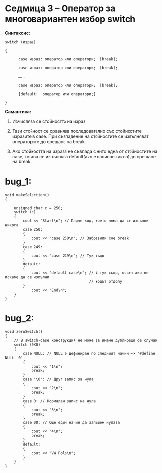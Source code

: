 # Седмица 3 – Оператор за многовариантен избор switch


**Синтаксис:**


```
switch (израз)

{

	  case израз: оператор или оператори;  [break];
  
	  case израз: оператор или оператори;  [break];
  
	  …..
  
	  case израз: оператор или оператори;  [break];
  
	  [default:  оператор или оператори;]
  
}
```



**Самантика:**

1. Изчислява се стойността на израз

2. Тази стойност се сравнява последователно със стойностите изразите в case. При съвпадение на стойностите се изпълняват операторите до срещане на break.

3. Ако стойността на израза не съвпада с нито една от стойностите на case, тогава се изпълнява default(ако е написан такъв) до срещане на break.

bug_1:
=
```
void makeSelection()
{

	unsigned char c = 250;
	switch (c)
	{
		cout << "Start\n"; // Парче код, което няма да се изпълни никога
		case 250:
		{
			cout << "case 250\n"; // Забравили сме break
		}
		case 249:
		{
			cout << "case 249\n"; // Тук също
		}
		default:
		{
			cout << "default case\n"; // И тук също, освен ако не искаме да се изпълни 
			                          // кодът отдолу
		}
			cout << "End\n";
	}
}

```

bug_2:
=
```
void zeroSwitch()
{
	// В switch-case конструкция не може да имаме дублиращи се случаи
	switch (0X0)
	{
		case NULL: // NULL е дефиниран по следният начин => '#define NULL  0'
		{
			cout << "1\n";
			break;
		}
		case '\0': // Друг запис за нула
		{
			cout << "2\n";
			break;
		}
		case 0: // Нормален запис на нула
		{
			cout << "3\n";
			break;
		}
		case 00: // Още един начин да запишем нулата
		{
			cout << "4\n";
			break;
		}
		default: 
		{
			cout << "VW Polo\n";
		}
	}
}

```
